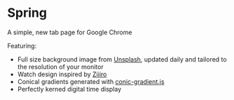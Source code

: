 # Spring
A simple, new tab page for Google Chrome

Featuring:
- Full size background image from [Unsplash](http://www.unsplash.com), updated daily and tailored to the resolution of your monitor
- Watch design inspired by [Ziiiro](http://www.ziiiro.com/)
- Conical gradients generated with [conic-gradient.js](http://leaverou.github.io/conic-gradient/)
- Perfectly kerned digital time display
